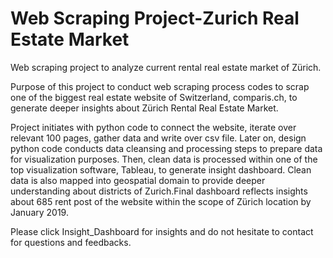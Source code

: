# Web Scraping Project-Zurich Real Estate Market
Web scraping project to analyze current rental real estate market of Zürich.

Purpose of this project to conduct web scraping process codes to scrap one of the biggest real estate website of Switzerland, comparis.ch, to generate deeper insights about Zürich Rental Real Estate Market. 

Project initiates with python code to connect the website, iterate over relevant 100 pages, gather data and write over csv file. Later on, design python code conducts data cleansing and processing steps to prepare data for visualization purposes. Then, clean data is processed within one of the top visualization software, Tableau, to generate insight dashboard. Clean data is also mapped into geospatial domain to provide deeper understanding about districts of Zurich.Final dashboard reflects insights about 685 rent post of the website within the scope of Zürich location by January 2019.

Please click Insight_Dashboard for insights and do not hesitate to contact for questions and feedbacks.
